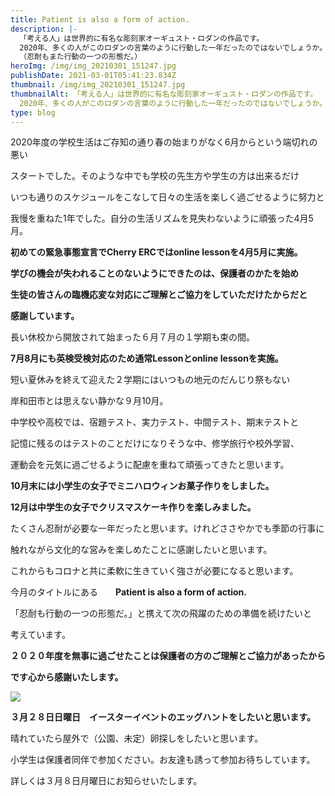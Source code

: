 ```yaml
---
title: Patient is also a form of action.
description: |-
  「考える人」は世界的に有名な彫刻家オーギュスト・ロダンの作品です。
  2020年、多くの人がこのロダンの言葉のように行動した一年だったのではないでしょうか。
  （忍耐もまた行動の一つの形態だ。）
heroImg: /img/img_20210301_151247.jpg
publishDate: 2021-03-01T05:41:23.834Z
thumbnail: /img/img_20210301_151247.jpg
thumbnailAlt: 「考える人」は世界的に有名な彫刻家オーギュスト・ロダンの作品です。
  2020年、多くの人がこのロダンの言葉のように行動した一年だったのではないでしょうか。 （忍耐もまた行動の一つの形態だ。）
type: blog
---
```

2020年度の学校生活はご存知の通り春の始まりがなく6月からという端切れの悪い

スタートでした。そのような中でも学校の先生方や学生の方は出来るだけ

いつも通りのスケジュールをこなして日々の生活を楽しく過ごせるように努力と

我慢を重ねた1年でした。自分の生活リズムを見失わないように頑張った4月5月。

**初めての緊急事態宣言でCherry ERCではonline lessonを4月5月に実施。**

**学びの機会が失われることのないようにできたのは、保護者のかたを始め**

**生徒の皆さんの臨機応変な対応にご理解とご協力をしていただけたからだと**

**感謝しています。**

長い休校から開放されて始まった６月７月の１学期も束の間。

**7月8月にも英検受検対応のため通常Lessonとonline lessonを実施。**

短い夏休みを終えて迎えた２学期にはいつもの地元のだんじり祭もない

岸和田市とは思えない静かな９月10月。

中学校や高校では、宿題テスト、実力テスト、中間テスト、期末テストと

記憶に残るのはテストのことだけになりそうな中、修学旅行や校外学習、

運動会を元気に過ごせるように配慮を重ねて頑張ってきたと思います。

**10月末には小学生の女子でミニハロウィンお菓子作りをしました。**

**12月は中学生の女子でクリスマスケーキ作りを楽しみました。**

たくさん忍耐が必要な一年だったと思います。けれどささやかでも季節の行事に

触れながら文化的な営みを楽しめたことに感謝したいと思います。

これからもコロナと共に柔軟に生きていく強さが必要になると思います。

今月のタイトルにある　　**Patient is also a form of action.**

「忍耐も行動の一つの形態だ。」と携えて次の飛躍のための準備を続けたいと

考えています。

**２０２０年度を無事に過ごせたことは保護者の方のご理解とご協力があったから**

**です心から感謝いたします。**

![](/img/img_20210301_151156.jpg)

**３月２８日日曜日　イースターイベントのエッグハントをしたいと思います。**

晴れていたら屋外で（公園、未定）卵探しをしたいと思います。

小学生は保護者同伴で参加ください。お友達も誘って参加お待ちしています。

詳しくは３月８日月曜日にお知らせいたします。